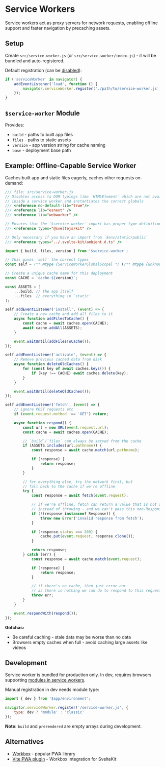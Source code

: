 # Service Workers

Service workers act as proxy servers for network requests, enabling offline support and faster navigation by precaching assets.

## Setup

Create `src/service-worker.js` (or `src/service-worker/index.js`) - it will be bundled and auto-registered.

Default registration (can be [disabled](configuration#serviceWorker)):
```js
if ('serviceWorker' in navigator) {
	addEventListener('load', function () {
		navigator.serviceWorker.register('./path/to/service-worker.js');
	});
}
```

## `$service-worker` Module

Provides:
- `build` - paths to built app files
- `files` - paths to static assets
- `version` - app version string for cache naming
- `base` - deployment base path

## Example: Offline-Capable Service Worker

Caches built app and static files eagerly, caches other requests on-demand:

```js
/// file: src/service-worker.js
// Disables access to DOM typings like `HTMLElement` which are not available
// inside a service worker and instantiates the correct globals
/// <reference no-default-lib="true"/>
/// <reference lib="esnext" />
/// <reference lib="webworker" />

// Ensures that the `$service-worker` import has proper type definitions
/// <reference types="@sveltejs/kit" />

// Only necessary if you have an import from `$env/static/public`
/// <reference types="../.svelte-kit/ambient.d.ts" />

import { build, files, version } from '$service-worker';

// This gives `self` the correct types
const self = /** @type {ServiceWorkerGlobalScope} */ (/** @type {unknown} */ (globalThis.self));

// Create a unique cache name for this deployment
const CACHE = `cache-${version}`;

const ASSETS = [
	...build, // the app itself
	...files  // everything in `static`
];

self.addEventListener('install', (event) => {
	// Create a new cache and add all files to it
	async function addFilesToCache() {
		const cache = await caches.open(CACHE);
		await cache.addAll(ASSETS);
	}

	event.waitUntil(addFilesToCache());
});

self.addEventListener('activate', (event) => {
	// Remove previous cached data from disk
	async function deleteOldCaches() {
		for (const key of await caches.keys()) {
			if (key !== CACHE) await caches.delete(key);
		}
	}

	event.waitUntil(deleteOldCaches());
});

self.addEventListener('fetch', (event) => {
	// ignore POST requests etc
	if (event.request.method !== 'GET') return;

	async function respond() {
		const url = new URL(event.request.url);
		const cache = await caches.open(CACHE);

		// `build`/`files` can always be served from the cache
		if (ASSETS.includes(url.pathname)) {
			const response = await cache.match(url.pathname);

			if (response) {
				return response;
			}
		}

		// for everything else, try the network first, but
		// fall back to the cache if we're offline
		try {
			const response = await fetch(event.request);

			// if we're offline, fetch can return a value that is not a Response
			// instead of throwing - and we can't pass this non-Response to respondWith
			if (!(response instanceof Response)) {
				throw new Error('invalid response from fetch');
			}

			if (response.status === 200) {
				cache.put(event.request, response.clone());
			}

			return response;
		} catch (err) {
			const response = await cache.match(event.request);

			if (response) {
				return response;
			}

			// if there's no cache, then just error out
			// as there is nothing we can do to respond to this request
			throw err;
		}
	}

	event.respondWith(respond());
});
```

**Gotchas:**
- Be careful caching - stale data may be worse than no data
- Browsers empty caches when full - avoid caching large assets like videos

## Development

Service worker is bundled for production only. In dev, requires browsers supporting [modules in service workers](https://web.dev/es-modules-in-sw).

Manual registration in dev needs module type:
```js
import { dev } from '$app/environment';

navigator.serviceWorker.register('/service-worker.js', {
	type: dev ? 'module' : 'classic'
});
```

**Note:** `build` and `prerendered` are empty arrays during development.

## Alternatives

- [Workbox](https://web.dev/learn/pwa/workbox) - popular PWA library
- [Vite PWA plugin](https://vite-pwa-org.netlify.app/frameworks/sveltekit.html) - Workbox integration for SvelteKit